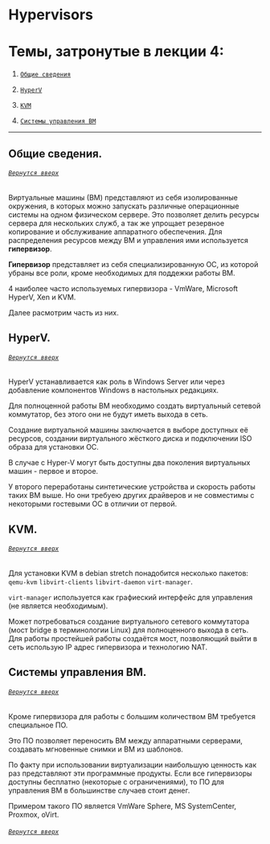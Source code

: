 # Hypervisors

# Темы, затронутые в лекции 4: 

1. [`Общие сведения`](https://github.com/Shin0kari/System-administration/blob/main/lections/Lec4.%20Hypervisors.md#%D0%BE%D0%B1%D1%89%D0%B8%D0%B5-%D1%81%D0%B2%D0%B5%D0%B4%D0%B5%D0%BD%D0%B8%D1%8F)

1. [`HyperV`](https://github.com/Shin0kari/System-administration/blob/main/lections/Lec4.%20Hypervisors.md#hyperv)

1. [`KVM`](https://github.com/Shin0kari/System-administration/blob/main/lections/Lec4.%20Hypervisors.md#kvm)

1. [`Системы управления ВМ`](https://github.com/Shin0kari/System-administration/blob/main/lections/Lec4.%20Hypervisors.md#%D1%81%D0%B8%D1%81%D1%82%D0%B5%D0%BC%D1%8B-%D1%83%D0%BF%D1%80%D0%B0%D0%B2%D0%BB%D0%B5%D0%BD%D0%B8%D1%8F-%D0%B2%D0%BC)

***

## Общие сведения.
###### [`Вернутся вверх`](https://github.com/Shin0kari/System-administration/blob/main/lections/Lec4.%20Hypervisors.md#%D1%82%D0%B5%D0%BC%D1%8B-%D0%B7%D0%B0%D1%82%D1%80%D0%BE%D0%BD%D1%83%D1%82%D1%8B%D0%B5-%D0%B2-%D0%BB%D0%B5%D0%BA%D1%86%D0%B8%D0%B8-4)

Виртуальные машины (ВМ) представляют из себя изолированные окружения, 
в которых можно запускать различные операционные системы на одном физическом сервере. 
Это позволяет делить ресурсы сервера для нескольких служб, 
а так же упрощает резервное копирование и обслуживание аппаратного обеспечения. 
Для распределения ресурсов между ВМ и управления ими используется **гипервизор**. 

**Гипервизор** представляет из себя специализированную ОС, из которой убраны все роли, 
кроме необходимых для поддежки работы ВМ.

4 наиболее часто используемых гипервизора - VmWare, Microsoft HyperV, Xen и KVM.

Далее расмотрим часть из них.

## HyperV.
###### [`Вернутся вверх`](https://github.com/Shin0kari/System-administration/blob/main/lections/Lec4.%20Hypervisors.md#%D1%82%D0%B5%D0%BC%D1%8B-%D0%B7%D0%B0%D1%82%D1%80%D0%BE%D0%BD%D1%83%D1%82%D1%8B%D0%B5-%D0%B2-%D0%BB%D0%B5%D0%BA%D1%86%D0%B8%D0%B8-4)

HyperV устанавливается как роль в Windows Server или через добавление компонентов Windows в настольных редакциях.

Для полноценной работы ВМ необходимо создать виртуальный сетевой коммутатор, без этого они не будут иметь выхода в сеть.

Создание виртуальной машины заключается в выборе доступных её ресурсов, 
создании виртуального жёсткого диска и подключении ISO образа для установки ОС.

В случае с Hyper-V могут быть доступны два поколения виртуальных машин - первое и второе. 

У второго переработаны синтетические устройства и скорость работы таких ВМ выше. 
Но они требуею других драйверов и не совместимы с некоторыми гостевыми ОС в отличии от первой.

## KVM.
###### [`Вернутся вверх`](https://github.com/Shin0kari/System-administration/blob/main/lections/Lec4.%20Hypervisors.md#%D1%82%D0%B5%D0%BC%D1%8B-%D0%B7%D0%B0%D1%82%D1%80%D0%BE%D0%BD%D1%83%D1%82%D1%8B%D0%B5-%D0%B2-%D0%BB%D0%B5%D0%BA%D1%86%D0%B8%D0%B8-4)

Для установки KVM в debian stretch понадобится несколько пакетов: 
`qemu-kvm` `libvirt-clients` `libvirt-daemon` `virt-manager`.

`virt-manager` используется как графиеский интерфейс для управления (не является необходимым).

Может потребоваться создание виртуального сетевого коммутатора (мост bridge в терминологии Linux) для полноценного выхода в сеть. 
Для работы простейшей работы создаётся мост, позволяющий выйти в сеть использую IP адрес гипервизора и технологию NAT.

## Системы управления ВМ.
###### [`Вернутся вверх`](https://github.com/Shin0kari/System-administration/blob/main/lections/Lec4.%20Hypervisors.md#%D1%82%D0%B5%D0%BC%D1%8B-%D0%B7%D0%B0%D1%82%D1%80%D0%BE%D0%BD%D1%83%D1%82%D1%8B%D0%B5-%D0%B2-%D0%BB%D0%B5%D0%BA%D1%86%D0%B8%D0%B8-4)

Кроме гипервизора для работы с большим количеством ВМ требуется специальное ПО.

Это ПО позволяет переносить ВМ между аппаратными серверами, создавать мгновенные снимки и ВМ из шаблонов. 

По факту при использовании виртуализации наибольшую ценность как раз представляют эти программные продукты. 
Если все гипервизоры доступны бесплатно (некоторые с ограничениями), то ПО для управления ВМ в большинстве случаев стоит денег.

Примером такого ПО является VmWare Sphere, MS SystemCenter, Proxmox, oVirt.

###### [`Вернутся вверх`](https://github.com/Shin0kari/System-administration/blob/main/lections/Lec4.%20Hypervisors.md#%D1%82%D0%B5%D0%BC%D1%8B-%D0%B7%D0%B0%D1%82%D1%80%D0%BE%D0%BD%D1%83%D1%82%D1%8B%D0%B5-%D0%B2-%D0%BB%D0%B5%D0%BA%D1%86%D0%B8%D0%B8-4)
